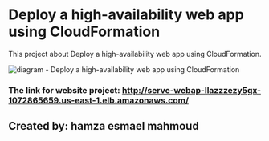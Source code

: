 
# Deploy a high-availability web app using CloudFormation

This project about Deploy a high-availability web app using CloudFormation.

![diagram - Deploy a high-availability web app using CloudFormation](https://user-images.githubusercontent.com/54222207/204036761-42d2122f-98c0-48c7-85f6-5150e93c28d5.png)


### The link for website project: http://serve-webap-llazzzezy5gx-1072865659.us-east-1.elb.amazonaws.com/


## Created by:  hamza esmael mahmoud

